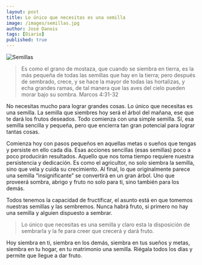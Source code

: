 ```yaml
---
layout: post
title: Lo único que necesitas es una semilla
image: /images/semillas.jpg
author: José Danois
tags: [Diario] 
published: true
---
```


![Semillas](/images/semillas.jpg)
>Es como el grano de mostaza, que cuando se siembra en tierra, es la más pequeña de todas las semillas que hay en la tierra; pero después de sembrado, crece, y se hace la mayor de todas las hortalizas, y echa grandes ramas, de tal manera que las aves del cielo pueden morar bajo su sombra. Marcos 4:31-32

No necesitas mucho para lograr grandes cosas. Lo único que necesitas es una semilla. La semilla que siembres hoy será el árbol del mañana, ese que te dará los frutos deseados. Todo comienza con una simple semilla. Sí, esa semilla sencilla y pequeña, pero que encierra tan gran potencial para lograr tantas cosas.

Comienza hoy con pasos pequeños en aquellas metas o sueños que tengas y persiste en ello cada día. Esas acciones sencillas (esas semillas) poco a poco producirán resultados. Aquello que nos toma tiempo requiere nuestra persistencia y dedicación. Es como el agricultor, no solo siembra la semilla, sino que vela y cuida su crecimiento. Al final, lo que originalmente parece una semilla “insignificante” se convertirá en un gran árbol. Uno que proveerá sombra, abrigo y fruto no solo para ti, sino también para los demás.

Todos tenemos la capacidad de fructificar, el asunto está en que tomemos nuestras semillas y las sembremos. Nunca habrá fruto, si primero no hay una semilla y alguien dispuesto a sembrar.

>Lo único que necesitas es una semilla y claro esta la disposición de sembrarla y la fe para creer que crecerá y dará fruto.

Hoy siembra en ti, siembra en los demás, siembra en tus sueños y metas, siembra en tu hogar, en tu matrimonio una semilla. Riégala todos los días y permite que llegue a dar fruto.
<!--stackedit_data:
eyJoaXN0b3J5IjpbLTU2MjYxODc3OF19
-->